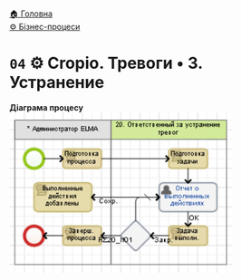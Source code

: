 ﻿[🏠 Головна](../../../README.MD)  
[⚙️ Бізнес-процеси](../../README.MD) 

# `04` ⚙️ Cropio. Тревоги • 3. Устранение

**Діаграма процесу**  
![Діаграма процесу](./Pictures/ProcDiagram.png)